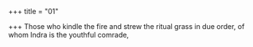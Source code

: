 +++
title = "01"

+++
Those who kindle the fire and strew the ritual grass in due order,
of whom Indra is the youthful comrade,